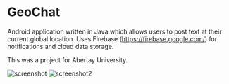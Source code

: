 # GeoChat
Android application written in Java which allows users to post text at their current global location. Uses Firebase (https://firebase.google.com/) for notifications and cloud data storage.

This was a project for Abertay University.

![screenshot](https://media.discordapp.net/attachments/701284862291607655/768236580385062932/Screenshot_1587244812.png?width=326&height=671)
![screenshot2](https://media.discordapp.net/attachments/701284862291607655/768237052176891944/Screenshot_1587245898.png?width=326&height=671)
